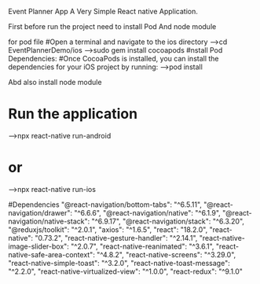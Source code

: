 Event Planner App
A Very Simple React native Application. 

First before run the project need to install Pod And node module

for pod file
#Open a terminal and navigate to the ios directory
-->cd EventPlannerDemo/ios
-->sudo gem install cocoapods
#nstall Pod Dependencies:
#Once CocoaPods is installed, you can install the dependencies for your iOS project by running:
-->pod install

Abd also install node module

# Run the application
-->npx react-native run-android
# or
-->npx react-native run-ios



#Dependencies
 "@react-navigation/bottom-tabs": "^6.5.11",
    "@react-navigation/drawer": "^6.6.6",
    "@react-navigation/native": "^6.1.9",
    "@react-navigation/native-stack": "^6.9.17",
    "@react-navigation/stack": "^6.3.20",
    "@reduxjs/toolkit": "^2.0.1",
    "axios": "^1.6.5",
    "react": "18.2.0",
    "react-native": "0.73.2",
    "react-native-gesture-handler": "^2.14.1",
    "react-native-image-slider-box": "^2.0.7",
    "react-native-reanimated": "^3.6.1",
    "react-native-safe-area-context": "^4.8.2",
    "react-native-screens": "^3.29.0",
    "react-native-simple-toast": "^3.2.0",
    "react-native-toast-message": "^2.2.0",
    "react-native-virtualized-view": "^1.0.0",
    "react-redux": "^9.1.0"




    
